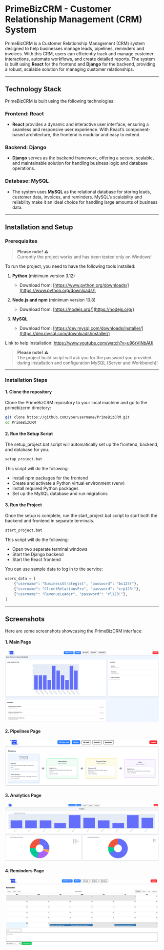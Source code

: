 # PrimeBizCRM - Customer Relationship Management (CRM) System

PrimeBizCRM is a Customer Relationship Management (CRM) system designed to help businesses manage leads, pipelines, reminders and invoices. With this CRM, users can efficiently track and manage customer interactions, automate workflows, and create detailed reports. The system is built using **React** for the frontend and **Django** for the backend, providing a robust, scalable solution for managing customer relationships.

---

## Technology Stack

PrimeBizCRM is built using the following technologies:

### **Frontend: React**
- **React** provides a dynamic and interactive user interface, ensuring a seamless and responsive user experience. With React’s component-based architecture, the frontend is modular and easy to extend.

### **Backend: Django**
- **Django** serves as the backend framework, offering a secure, scalable, and maintainable solution for handling business logic and database operations.

### **Database: MySQL**
- The system uses **MySQL** as the relational database for storing leads, customer data, invoices, and reminders. MySQL’s scalability and reliability make it an ideal choice for handling large amounts of business data.

---

## Installation and Setup

### Prerequisites

> **Please note!** ⚠️  
> Currently the project works and has been tested only on Windows!

To run the project, you need to have the following tools installed:

1. **Python** (minimum version 3.12)
   - Download from: [https://www.python.org/downloads/](https://www.python.org/downloads/)

2. **Node.js and npm** (minimum version 10.8)
   - Download from: [https://nodejs.org/](https://nodejs.org/)

3. **MySQL** 
   - Download from: [https://dev.mysql.com/downloads/installer/](https://dev.mysql.com/downloads/installer/)

Link to help installation: https://www.youtube.com/watch?v=u96rVINbAUI

> **Please note!** ⚠️  
> The project build script will ask you for the password you provided during installation and configuration MySQL (Server and Workbench)!

---

### Installation Steps

#### 1. Clone the repository

Clone the PrimeBizCRM repository to your local machine and go to the primebizcrm directory:

```bash
git clone https://github.com/yourusername/PrimeBizCRM.git
cd PrimeBizCRM
```

#### 2. Run the Setup Script
The setup_project.bat script will automatically set up the frontend, backend, and database for you.

```bash
setup_project.bat
```

This script will do the following:
- Install npm packages for the frontend
- Create and activate a Python virtual environment (venv)
- Install required Python packages
- Set up the MySQL database and run migrations

#### 3. Run the Project
Once the setup is complete, run the start_project.bat script to start both the backend and frontend in separate terminals.

```bash
start_project.bat
```

This script will do the following:
- Open two separate terminal windows
- Start the Django backend
- Start the React frontend

You can use sample data to log in to the service:
```Python
users_data = [
    {"username": "BusinessStrategist", "password": "bs123!"},
    {"username": "ClientRelationsPro", "password": "crp123!"},
    {"username": "RevenueLeader", "password": "rl123!"},
]
```

---

## Screenshots
Here are some screenshots showcasing the PrimeBizCRM interface:
#### 1. Main Page
![Main Page](screenshots/main_page.PNG)

#### 2. Pipelines Page
![Pipelines Page](screenshots/pipelines_page.PNG)

#### 3. Analytics Page
![Analytics Page](screenshots/analytics_page.PNG)

#### 4. Reminders Page
![Reminders Page](screenshots/reminders_page.PNG)
